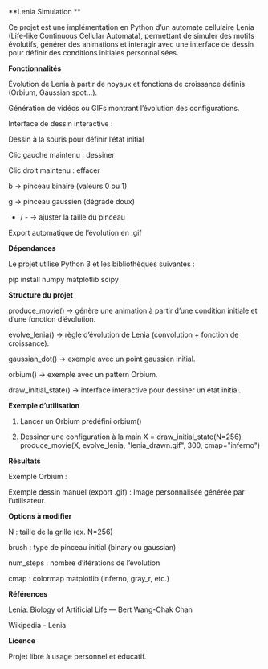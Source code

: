 **Lenia Simulation **

Ce projet est une implémentation en Python d’un automate cellulaire Lenia (Life-like Continuous Cellular Automata), permettant de simuler des motifs évolutifs, générer des animations et interagir avec une interface de dessin pour définir des conditions initiales personnalisées.

**Fonctionnalités**

Évolution de Lenia à partir de noyaux et fonctions de croissance définis (Orbium, Gaussian spot…).

Génération de vidéos ou GIFs montrant l’évolution des configurations.

Interface de dessin interactive :

Dessin à la souris pour définir l’état initial

Clic gauche maintenu : dessiner

Clic droit maintenu : effacer

b → pinceau binaire (valeurs 0 ou 1)

g → pinceau gaussien (dégradé doux)

+ / - → ajuster la taille du pinceau

Export automatique de l’évolution en .gif

**Dépendances**

Le projet utilise Python 3 et les bibliothèques suivantes :

pip install numpy matplotlib scipy

**Structure du projet**

produce_movie() → génère une animation à partir d’une condition initiale et d’une fonction d’évolution.

evolve_lenia() → règle d’évolution de Lenia (convolution + fonction de croissance).

gaussian_dot() → exemple avec un point gaussien initial.

orbium() → exemple avec un pattern Orbium.

draw_initial_state() → interface interactive pour dessiner un état initial.

**Exemple d’utilisation**
1. Lancer un Orbium prédéfini
orbium()

2. Dessiner une configuration à la main
X = draw_initial_state(N=256)
produce_movie(X, evolve_lenia, "lenia_drawn.gif", 300, cmap="inferno")

**Résultats**

Exemple Orbium :


Exemple dessin manuel (export .gif) :
Image personnalisée générée par l’utilisateur.

**Options à modifier**

N : taille de la grille (ex. N=256)

brush : type de pinceau initial (binary ou gaussian)

num_steps : nombre d’itérations de l’évolution

cmap : colormap matplotlib (inferno, gray_r, etc.)

**Références**

Lenia: Biology of Artificial Life
 — Bert Wang-Chak Chan

Wikipedia - Lenia

**Licence**

Projet libre à usage personnel et éducatif.
